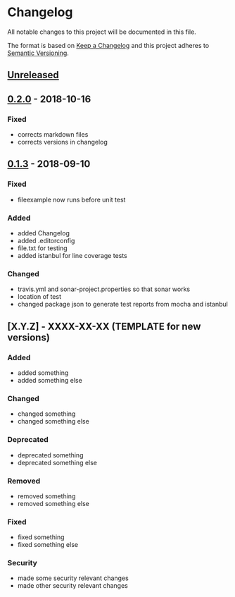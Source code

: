 # Changelog

All notable changes to this project will be documented in this file.

The format is based on [Keep a Changelog](http://keepachangelog.com/en/1.0.0/)
and this project adheres to [Semantic Versioning](http://semver.org/spec/v2.0.0.html).

## [Unreleased]

## [0.2.0] - 2018-10-16

### Fixed

- corrects markdown files
- corrects versions in changelog

## [0.1.3] - 2018-09-10

### Fixed

- fileexample now runs before unit test

### Added

- added Changelog
- added .editorconfig
- file.txt for testing
- added istanbul for line coverage tests

### Changed

- travis.yml and sonar-project.properties so that sonar works
- location of test
- changed package json to generate test reports from mocha and istanbul

## [X.Y.Z] - XXXX-XX-XX (TEMPLATE for new versions)

### Added

- added something
- added something else

### Changed

- changed something
- changed something else

### Deprecated

- deprecated something
- deprecated something else

### Removed

- removed something
- removed something else

### Fixed

- fixed something
- fixed something else

### Security

- made some security relevant changes
- made other security relevant changes

[unreleased]: https://github.com/cryptoexamples/javascript-crypto-cryptoexamples/compare/v0.2.0...HEAD
[0.2.0]: https://github.com/cryptoexamples/javascript-crypto-cryptoexamples/compare/v0.1.3...v0.2.0
[0.1.3]: https://github.com/cryptoexamples/javascript-crypto-cryptoexamples/releases/tag/v0.1.3
